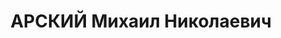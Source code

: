 ---
title: АРСКИЙ Михаил Николаевич
description: "Род. в 1908, г. Старая Русса, русский, обр.: грамотный, бывший кандидат\
  \ в члены ВКП(б). Проживал: Новгородская обл., Старорусский р-н, г. Старая Русса.\
  \ Секретарь редакции газеты \"Трибуна\" \n  Арестован 19.05.1937. Приговор: ВМН.\
  \ Расстрелян 11.10.1937"
---